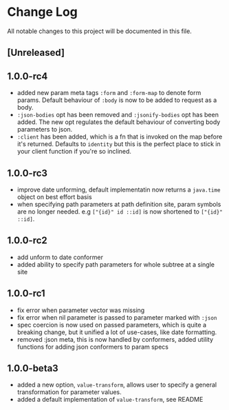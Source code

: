 # Change Log
All notable changes to this project will be documented in this file.

## [Unreleased]

## 1.0.0-rc4

- added new param meta tags `:form` and `:form-map` to denote form params. Default behaviour of `:body` is now
to be added to request as a body.
- `:json-bodies` opt has been removed and `:jsonify-bodies` opt has been added. The new opt regulates the default
behaviour of converting body parameters to json.
- `:client` has been added, which is a fn that is invoked on the map before it's returned. Defaults to `identity` but
this is the perfect place to stick in your client function if you're so inclined.

## 1.0.0-rc3

- improve date unforming, default implementatin now returns a `java.time` object on best effort basis
- when specifying path parameters at path definition site, param symbols are no longer needed.
e.g `["{id}" id ::id]` is now shortened to `["{id}" ::id]`. 

## 1.0.0-rc2

- add unform to date conformer
- added ability to specify path parameters for whole subtree at a single site

## 1.0.0-rc1

- fix error when parameter vector was missing
- fix error when nil parameter is passed to parameter marked with `:json`
- spec coercion is now used on passed parameters, which is quite a breaking change, but it unified a lot of use-cases, like date formatting.
- removed :json meta, this is now handled by conformers, added utility functions for adding json conformers to param specs

## 1.0.0-beta3

- added a new option, `value-transform`, allows user to specify a general transformation for parameter values.
- added a default implementation of `value-transform`, see README
